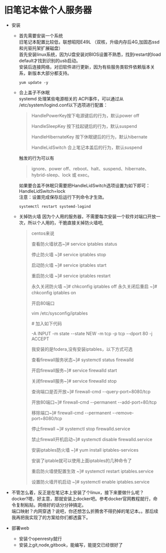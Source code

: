 #   旧笔记本做个人服务器

- 安装
  - 首先需要安装一个系统   
    旧笔记本配置比较低，联想昭阳E49L （双核，升级内存后4G,加固态ssd和光驱托架扩展磁盘）   
    首先安装linux系统，因为U盘安装对BIOS设置不熟悉，找到restart的load default才找到识别的usb启动。  
    安装后连接网络，对旧软件进行更新，因为有些服务类软件依赖版本关系，新版本大部分都支持。  
    ```
	yum update -y
	```
  - 合上盖子不休眠  
    systemd 处理某些电源相关的 ACPI事件，可以通过从 /etc/system/logind.conf以下选项进行配置：  
	
	>HandlePowerKey按下电源键后的行为，默认power off
	>
	>HandleSleepKey 按下挂起键后的行为，默认suspend
	>
	>HandleHibernateKey 按下休眠键后的行为，默认hibernate
	>
	>HandleLidSwitch 合上笔记本盖后的行为，默认suspend

    触发的行为可以有

    >ignore、power off、reboot、halt、suspend、hibernate、hybrid-sleep、lock 或 exec。

    如果要合盖不休眠只需要把HandleLidSwitch选项设置为如下即可：  
    HandleLidSwitch=lock  
    注意：设置完成保存后运行下列命令才生效。  

    ```
	systemctl restart systemd-logind  
	```

  - 关掉防火墙
    因为个人用的服务器，不需要每次安装一个软件对端口开放一次，所以个人用的，干脆直接关掉防火墙吧,

    >  centos来说
    >
    >  查看防火墙状态~]# service iptables status
    >
    >  停止防火墙 ~]# service iptables stop 
    >
    >  启动防火墙 ~]# service iptables start 
    >
    >  重启防火墙 ~]# service iptables restart  
    >
    >  永久关闭防火墙 ~]# chkconfig iptables off
    >  永久关闭后重启 ~]# chkconfig iptables on　
    >
    >  开启80端口
    >
    >  vim /etc/sysconfig/iptables
    >
    >  \# 加入如下代码
    >
    >  -A INPUT -m state --state NEW -m tcp -p tcp --dport 80 -j ACCEPT
    >
    >  我安装的是fodera,没有安装iptables，以下方式可选
    >
    >  查看firewall服务状态~]# systemctl status firewalld
    >
    >  开启firewall服务~]# service firewalld start
    >
    >  关闭firewall服务~]# service firewalld stop
    >
    >  查询端口是否开放~]# firewall-cmd --query-port=8080/tcp
    >
    >  开放80端口~]# firewall-cmd --permanent --add-port=80/tcp
    >
    >  移除端口~]# firewall-cmd --permanent --remove-port=8080/tcp
    >
    >  停止firewall ~]# systemctl stop firewalld.service
    >
    >  禁止firewall开机启动~]# systemctl disable firewalld.service
    >
    >  安装iptables防火墙 ~]# yum install iptables-services
    >
    >  安装了iptable就可以使用上面iptables的几种命令了
    >
    >  
    >  重启防火墙使配置生效 ~]# systemctl restart iptables.service
    >
    > 设置防火墙开机启动 ~]# systemctl enable iptables.service 

- 不管怎么着，反正是在笔记本上安装了个linux，接下来要做什么呢？  
  docker?嗯，好主意，那就安装上docker吧。参考docker官网教程就行，命令复制粘贴，网络好的话分分钟搞定。  
  端口映射？内网穿透？说吧，你还想怎么折腾舍不得扔掉的笔记本。。那后续我再把我实现了的方案给你们都透露下。

- 部署web
  - 安装个openresty就行
  - 安装上git,node,gitbook，能编写，能提交已经很好了
